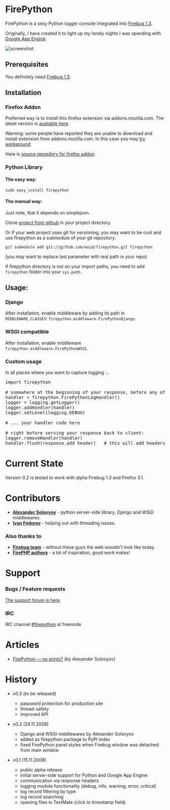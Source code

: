 # FirePython

FirePython is a sexy Python logger console integrated into [Firebug 1.3][firebug]. 

Originally, I have created it to light up my lonely nights I was spending with [Google App Engine][appengine].

![screenshot][screenshot]

## Prerequisites

You definitely need [Firebug 1.3][firebug].

## Installation

### Firefox Addon
Preferred way is to install this firefox extension via addons.mozilla.com.
The latest version is [available here][firepython].

Warning: some people have reported they are unable to download and install extension from addons.mozilla.com. 
In this case you may [try workaround][workaround].

Here is [source repository for firefox addon][addon-homepage].

### Python Library

#### The easy way:

``sudo easy_install firepython``

#### The manual way:

Just note, that it depends on simplejson.

Clone [project from github][homepage] in your project directory.

Or if your web project uses git for versioning, you may want to be cool and use firepython as a submodule of your git repository.
  
``git submodule add git://github.com/woid/firepython.git firepython``

(you may want to replace last parameter with real path in your repo)

If firepython directory is not on your import paths, you need to add ``firepython`` folder into your ``sys.path``.

## Usage:

### Django

After installation, enable middleware by adding its path in ``MIDDLEWARE_CLASSES``: ``firepython.middleware.FirePythonDjango``. 

### WSGI compatible

After installation, enable middleware ``firepython.middleware.FirePythonWSGI``.

### Custom usage

In all places where you want to capture logging ...

<pre>
import firepython

# somewhere at the beginning of your response, before any of your loggings take place:
handler = firepython.FirePythonLogHandler()
logger = logging.getLogger()
logger.addHandler(handler)
logger.setLevel(logging.DEBUG)

# ... your handler code here

# right before serving your response back to client:
logger.removeHandler(handler)
handler.flush(response.add_header)   # this will add headers into response
</pre>

# Current State

Version 0.2 is tested to work with alpha Firebug 1.3 and Firefox 3.1.

# Contributors

* **[Alexander Solovyov][alexander]** - python server-side library, Django and WSGI middlewares.
* **[Ivan Fedorov][ivan]** - helping out with threading issues.

### Also thanks to

* **[Firebug team][firebug-team]** - without these guys the web wouldn't look like today.
* **[FirePHP authors][firephp-authors]** - a lot of inspiration, good work mates!

# Support

### Bugs / Feature requests
[The support forum is here][support].

### IRC
IRC channel [#firepython][irc] at freenode

# Articles

* [FirePython — no prints?][firepython-no-prints] (by Alexander Solovyov)

# History

* v0.3 (to be released)
  * password protection for production site
  * thread-safety
  * improved API

* v0.2 (24.11.2008)
  * Django and WSGI middlewares by Alexander Solovyov
  * added as firepython package to PyPI index
  * fixed FirePython panel styles when Firebug window was detached from main window

* v0.1 (15.11.2008) 
  * public alpha release
  * initial server-side support for Python and Google App Engine
  * communication via response headers
  * logging module functionality (debug, info, warning, error, critical)
  * log record filtering by type
  * log record searching
  * opening files in TextMate (click to timestamp field)

[screenshot]: http://github.com/woid/firepython-addon/tree/master/support/screenshot.png?raw=true "FirePython in action"
[firebug]: https://addons.mozilla.org/en-US/firefox/addon/1843
[appengine]: http://code.google.com/appengine
[firepython]: https://addons.mozilla.org/en-US/firefox/addon/9602
[homepage]: http://github.com/woid/firepython
[contact]: mailto:antonin@hildebrand.cz
[workaround]: http://getsatisfaction.com/xrefresh/topics/unable_to_download_rainbow_for_firebug
[support]: http://firepython.uservoice.com/
[firepython-no-prints]:http://blogg.ingspree.net/blog/2008/11/24/firepython-no-prints/
[alexander]:http://github.com/piranha
[ivan]:http://github.com/oxyum
[firebug-team]:http://getfirebug.com/workingGroup
[firephp-authors]:http://www.christophdorn.com/
[irc]:irc://irc.freenode.net/#firepython
[addon-homepage]: http://github.com/woid/firepython-addon